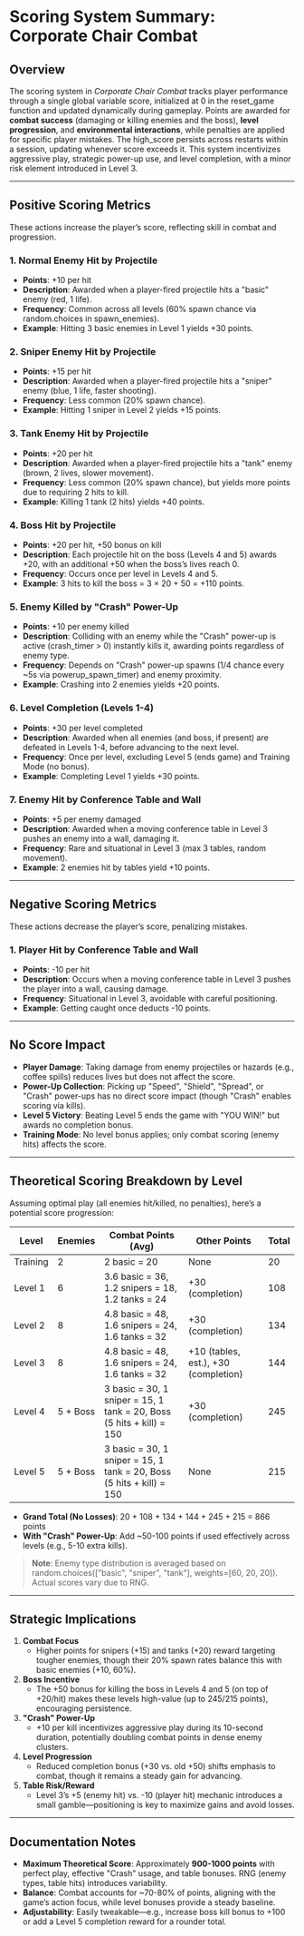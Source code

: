 # Scoring System Summary: Corporate Chair Combat

## Overview

The scoring system in _Corporate Chair Combat_ tracks player performance through a single global variable score, initialized at 0 in the reset_game function and updated dynamically during gameplay. Points are awarded for **combat success** (damaging or killing enemies and the boss), **level progression**, and **environmental interactions**, while penalties are applied for specific player mistakes. The high_score persists across restarts within a session, updating whenever score exceeds it. This system incentivizes aggressive play, strategic power-up use, and level completion, with a minor risk element introduced in Level 3.

----------

## Positive Scoring Metrics

These actions increase the player’s score, reflecting skill in combat and progression.

### 1. Normal Enemy Hit by Projectile

-   **Points**: +10 per hit
-   **Description**: Awarded when a player-fired projectile hits a "basic" enemy (red, 1 life).
-   **Frequency**: Common across all levels (60% spawn chance via random.choices in spawn_enemies).
-   **Example**: Hitting 3 basic enemies in Level 1 yields +30 points.

    

### 2. Sniper Enemy Hit by Projectile

-   **Points**: +15 per hit
-   **Description**: Awarded when a player-fired projectile hits a "sniper" enemy (blue, 1 life, faster shooting).
-   **Frequency**: Less common (20% spawn chance).
-   **Example**: Hitting 1 sniper in Level 2 yields +15 points.

    

### 3. Tank Enemy Hit by Projectile

-   **Points**: +20 per hit
-   **Description**: Awarded when a player-fired projectile hits a "tank" enemy (brown, 2 lives, slower movement).
-   **Frequency**: Less common (20% spawn chance), but yields more points due to requiring 2 hits to kill.
-   **Example**: Killing 1 tank (2 hits) yields +40 points.

    

### 4. Boss Hit by Projectile

-   **Points**: +20 per hit, +50 bonus on kill
-   **Description**: Each projectile hit on the boss (Levels 4 and 5) awards +20, with an additional +50 when the boss’s lives reach 0.
-   **Frequency**: Occurs once per level in Levels 4 and 5.
-   **Example**: 3 hits to kill the boss = 3 × 20 + 50 = +110 points.

    

### 5. Enemy Killed by "Crash" Power-Up

-   **Points**: +10 per enemy killed
-   **Description**: Colliding with an enemy while the "Crash" power-up is active (crash_timer > 0) instantly kills it, awarding points regardless of enemy type.
-   **Frequency**: Depends on "Crash" power-up spawns (1/4 chance every ~5s via powerup_spawn_timer) and enemy proximity.
-   **Example**: Crashing into 2 enemies yields +20 points.

    

### 6. Level Completion (Levels 1-4)

-   **Points**: +30 per level completed
-   **Description**: Awarded when all enemies (and boss, if present) are defeated in Levels 1-4, before advancing to the next level.
-   **Frequency**: Once per level, excluding Level 5 (ends game) and Training Mode (no bonus).
-   **Example**: Completing Level 1 yields +30 points.

    

### 7. Enemy Hit by Conference Table and Wall

-   **Points**: +5 per enemy damaged
-   **Description**: Awarded when a moving conference table in Level 3 pushes an enemy into a wall, damaging it.
-   **Frequency**: Rare and situational in Level 3 (max 3 tables, random movement).
-   **Example**: 2 enemies hit by tables yield +10 points.

----------

## Negative Scoring Metrics

These actions decrease the player’s score, penalizing mistakes.

### 1. Player Hit by Conference Table and Wall

-   **Points**: -10 per hit
-   **Description**: Occurs when a moving conference table in Level 3 pushes the player into a wall, causing damage.
-   **Frequency**: Situational in Level 3, avoidable with careful positioning.
-   **Example**: Getting caught once deducts -10 points.

----------

## No Score Impact

-   **Player Damage**: Taking damage from enemy projectiles or hazards (e.g., coffee spills) reduces lives but does not affect the score.
-   **Power-Up Collection**: Picking up "Speed", "Shield", "Spread", or "Crash" power-ups has no direct score impact (though "Crash" enables scoring via kills).
-   **Level 5 Victory**: Beating Level 5 ends the game with "YOU WIN!" but awards no completion bonus.
-   **Training Mode**: No level bonus applies; only combat scoring (enemy hits) affects the score.

----------

## Theoretical Scoring Breakdown by Level

Assuming optimal play (all enemies hit/killed, no penalties), here’s a potential score progression:

| Level     | Enemies     | Combat Points (Avg)                                      | Other Points                 | Total |
|-----------|------------|-----------------------------------------------------------|------------------------------|-------|
| Training  | 2          | 2 basic = 20                                             | None                         | 20    |
| Level 1   | 6          | 3.6 basic = 36, 1.2 snipers = 18, 1.2 tanks = 24         | +30 (completion)             | 108   |
| Level 2   | 8          | 4.8 basic = 48, 1.6 snipers = 24, 1.6 tanks = 32         | +30 (completion)             | 134   |
| Level 3   | 8          | 4.8 basic = 48, 1.6 snipers = 24, 1.6 tanks = 32         | +10 (tables, est.), +30 (completion) | 144   |
| Level 4   | 5 + Boss   | 3 basic = 30, 1 sniper = 15, 1 tank = 20, Boss (5 hits + kill) = 150 | +30 (completion)             | 245   |
| Level 5   | 5 + Boss   | 3 basic = 30, 1 sniper = 15, 1 tank = 20, Boss (5 hits + kill) = 150 | None                         | 215   |


-   **Grand Total (No Losses)**: 20 + 108 + 134 + 144 + 245 + 215 = 866 points
-   **With "Crash" Power-Up**: Add ~50-100 points if used effectively across levels (e.g., 5-10 extra kills).

> **Note**: Enemy type distribution is averaged based on random.choices(["basic", "sniper", "tank"], weights=[60, 20, 20]). Actual scores vary due to RNG.

----------

## Strategic Implications

1.  **Combat Focus**
    -   Higher points for snipers (+15) and tanks (+20) reward targeting tougher enemies, though their 20% spawn rates balance this with basic enemies (+10, 60%).
2.  **Boss Incentive**
    -   The +50 bonus for killing the boss in Levels 4 and 5 (on top of +20/hit) makes these levels high-value (up to 245/215 points), encouraging persistence.
3.  **"Crash" Power-Up**
    -   +10 per kill incentivizes aggressive play during its 10-second duration, potentially doubling combat points in dense enemy clusters.
4.  **Level Progression**
    -   Reduced completion bonus (+30 vs. old +50) shifts emphasis to combat, though it remains a steady gain for advancing.
5.  **Table Risk/Reward**
    -   Level 3’s +5 (enemy hit) vs. -10 (player hit) mechanic introduces a small gamble—positioning is key to maximize gains and avoid losses.

----------

## Documentation Notes

-   **Maximum Theoretical Score**: Approximately **900-1000 points** with perfect play, effective "Crash" usage, and table bonuses. RNG (enemy types, table hits) introduces variability.
-   **Balance**: Combat accounts for ~70-80% of points, aligning with the game’s action focus, while level bonuses provide a steady baseline.
-   **Adjustability**: Easily tweakable—e.g., increase boss kill bonus to +100 or add a Level 5 completion reward for a rounder total.
